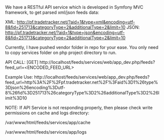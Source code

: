 We have a RESTful API service which is developed in Symfony MVC framework, to get parsed xml/json feeds data:

XML: http://pf.tradetracker.net/?aid=1&type=xml&encoding=utf-8&fid=251713&categoryType=2&additionalType=2&limit=10
JSON: http://pf.tradetracker.net/?aid=1&type=json&encoding=utf-8&fid=251713&categoryType=2&additionalType=2&limit=10

Currently, I have pushed vendor folder in repo for your ease. You only need to copy services folder on php project directory to run.

API CALL: [GET]
http://localhost/feeds/services/web/app_dev.php/feeds?feed_url=<ENCODED_FEED_URL>

Example Use:
http://localhost/feeds/services/web/app_dev.php/feeds?feed_url=http%3A%2F%2Fpf.tradetracker.net%2F%3Faid%3D1%26type%3Djson%26encoding%3Dutf-8%26fid%3D251713%26categoryType%3D2%26additionalType%3D2%26limit%3D10

NOTE:
If API Service is not responding properly, then please check write permissions on cache and logs directory:

/var/www/html/feeds/services/app/cache

/var/www/html/feeds/services/app/logs


